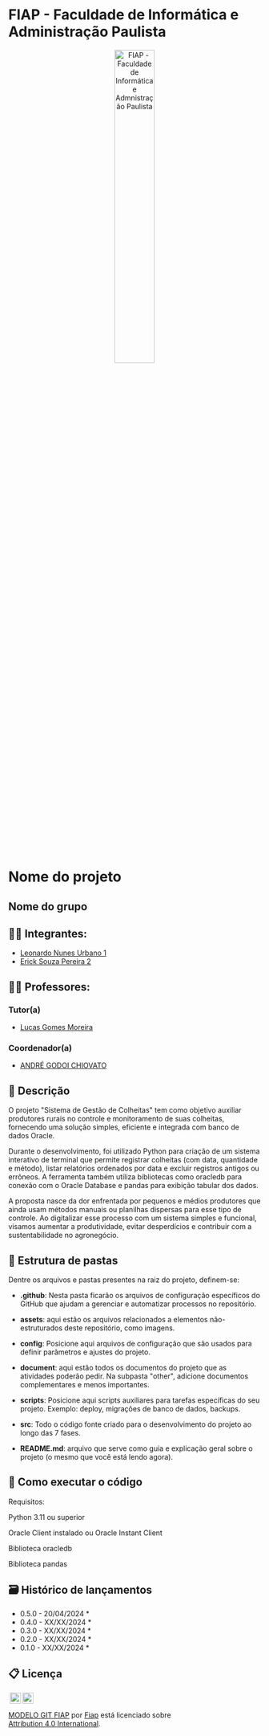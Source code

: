 # FIAP - Faculdade de Informática e Administração Paulista

<p align="center">
<a href= "https://www.fiap.com.br/"><img src="assets/logo-fiap.png" alt="FIAP - Faculdade de Informática e Admnistração Paulista" border="0" width=40% height=40%></a>
</p>

<br>

# Nome do projeto

## Nome do grupo

## 👨‍🎓 Integrantes: 
- <a href="https://www.linkedin.com/company/inova-fusca">Leonardo Nunes Urbano 1</a>
- <a href="https://www.linkedin.com/company/inova-fusca">Erick Souza Pereira 2</a>

## 👩‍🏫 Professores:
### Tutor(a) 
- <a href="https://www.linkedin.com/company/inova-fusca">Lucas Gomes Moreira</a>
### Coordenador(a)
- <a href="https://www.linkedin.com/company/inova-fusca">ANDRÉ GODOI CHIOVATO</a>


## 📜 Descrição

O projeto "Sistema de Gestão de Colheitas" tem como objetivo auxiliar produtores rurais no controle e monitoramento de suas colheitas, fornecendo uma solução simples, eficiente e integrada com banco de dados Oracle.

Durante o desenvolvimento, foi utilizado Python para criação de um sistema interativo de terminal que permite registrar colheitas (com data, quantidade e método), listar relatórios ordenados por data e excluir registros antigos ou errôneos. A ferramenta também utiliza bibliotecas como oracledb para conexão com o Oracle Database e pandas para exibição tabular dos dados.

A proposta nasce da dor enfrentada por pequenos e médios produtores que ainda usam métodos manuais ou planilhas dispersas para esse tipo de controle. Ao digitalizar esse processo com um sistema simples e funcional, visamos aumentar a produtividade, evitar desperdícios e contribuir com a sustentabilidade no agronegócio.


## 📁 Estrutura de pastas

Dentre os arquivos e pastas presentes na raiz do projeto, definem-se:

- <b>.github</b>: Nesta pasta ficarão os arquivos de configuração específicos do GitHub que ajudam a gerenciar e automatizar processos no repositório.

- <b>assets</b>: aqui estão os arquivos relacionados a elementos não-estruturados deste repositório, como imagens.

- <b>config</b>: Posicione aqui arquivos de configuração que são usados para definir parâmetros e ajustes do projeto.

- <b>document</b>: aqui estão todos os documentos do projeto que as atividades poderão pedir. Na subpasta "other", adicione documentos complementares e menos importantes.

- <b>scripts</b>: Posicione aqui scripts auxiliares para tarefas específicas do seu projeto. Exemplo: deploy, migrações de banco de dados, backups.

- <b>src</b>: Todo o código fonte criado para o desenvolvimento do projeto ao longo das 7 fases.

- <b>README.md</b>: arquivo que serve como guia e explicação geral sobre o projeto (o mesmo que você está lendo agora).

## 🔧 Como executar o código

Requisitos:

Python 3.11 ou superior

Oracle Client instalado ou Oracle Instant Client

Biblioteca oracledb

Biblioteca pandas


## 🗃 Histórico de lançamentos

* 0.5.0 - 20/04/2024
    * 
* 0.4.0 - XX/XX/2024
    * 
* 0.3.0 - XX/XX/2024
    * 
* 0.2.0 - XX/XX/2024
    * 
* 0.1.0 - XX/XX/2024
    *

## 📋 Licença

<img style="height:22px!important;margin-left:3px;vertical-align:text-bottom;" src="https://mirrors.creativecommons.org/presskit/icons/cc.svg?ref=chooser-v1"><img style="height:22px!important;margin-left:3px;vertical-align:text-bottom;" src="https://mirrors.creativecommons.org/presskit/icons/by.svg?ref=chooser-v1"><p xmlns:cc="http://creativecommons.org/ns#" xmlns:dct="http://purl.org/dc/terms/"><a property="dct:title" rel="cc:attributionURL" href="https://github.com/agodoi/template">MODELO GIT FIAP</a> por <a rel="cc:attributionURL dct:creator" property="cc:attributionName" href="https://fiap.com.br">Fiap</a> está licenciado sobre <a href="http://creativecommons.org/licenses/by/4.0/?ref=chooser-v1" target="_blank" rel="license noopener noreferrer" style="display:inline-block;">Attribution 4.0 International</a>.</p>

